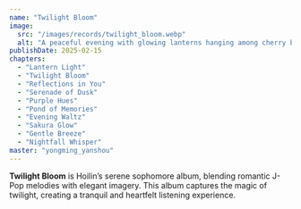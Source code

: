 ```yaml
---
name: "Twilight Bloom"
image:
  src: "/images/records/twilight_bloom.webp"
  alt: "A peaceful evening with glowing lanterns hanging among cherry blossoms, a soft purple-pink sky, and gentle reflections in a calm pond, evoking serenity and romance."
publishDate: 2025-02-15
chapters:
  - "Lantern Light"
  - "Twilight Bloom"
  - "Reflections in You"
  - "Serenade of Dusk"
  - "Purple Hues"
  - "Pond of Memories"
  - "Evening Waltz"
  - "Sakura Glow"
  - "Gentle Breeze"
  - "Nightfall Whisper"
master: "yongming_yanshou"
---
```


**Twilight Bloom** is Hoilin’s serene sophomore album, blending romantic J-Pop melodies with elegant imagery. This album captures the magic of twilight, creating a tranquil and heartfelt listening experience.
